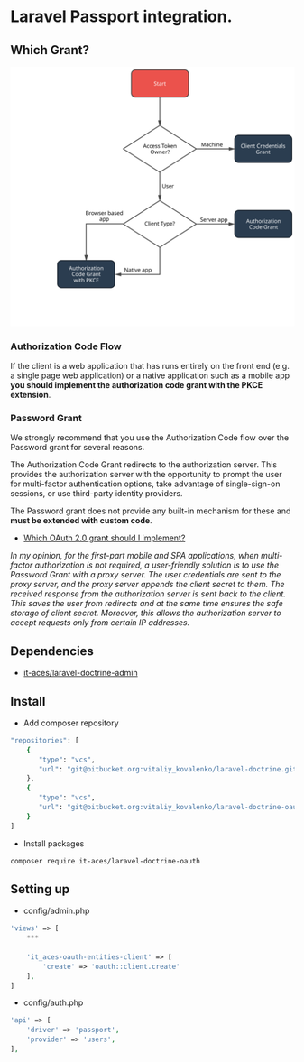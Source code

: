 # Laravel Passport integration.

## Which Grant?

![Screenshot](grants.min.svg)

### Authorization Code Flow

If the client is a web application that has runs entirely on the front end (e.g. a single page web application) or a native application such as a mobile app **you should implement the authorization code grant with the PKCE extension**.

### Password Grant

We strongly recommend that you use the Authorization Code flow over the Password grant for several reasons.  

The Authorization Code Grant redirects to the authorization server. This provides the authorization server with the opportunity to prompt the user for multi-factor authentication options, take advantage of single-sign-on sessions, or use third-party identity providers.  

The Password grant does not provide any built-in mechanism for these and **must be extended with custom code**.  
 
 * [Which OAuth 2.0 grant should I implement?](https://oauth2.thephpleague.com/authorization-server/which-grant/)

_In my opinion, for the first-part mobile and SPA applications, when multi-factor authorization is not required, a user-friendly solution is to use the Password Grant with a proxy server. The user credentials are sent to the proxy server, and the proxy server appends the client secret to them. The received response from the authorization server is sent back to the client. This saves the user from redirects and at the same time ensures the safe storage of client secret. Moreover, this allows the authorization server to accept requests only from certain IP addresses._

## Dependencies

 * [it-aces/laravel-doctrine-admin](https://bitbucket.org/vitaliy_kovalenko/laravel-doctrine-admin/src/master/)

## Install

* Add composer repository

```BASH
"repositories": [
	{
       "type": "vcs",
       "url": "git@bitbucket.org:vitaliy_kovalenko/laravel-doctrine.git"
    },
    {
       "type": "vcs",
       "url": "git@bitbucket.org:vitaliy_kovalenko/laravel-doctrine-oauth.git"
    }
]
```

* Install packages

```BASH
composer require it-aces/laravel-doctrine-oauth
```

## Setting up

 * config/admin.php

```PHP
'views' => [
	***
	
	'it_aces-oauth-entities-client' => [
        'create' => 'oauth::client.create'
    ],
]
```

 * config/auth.php
 
```PHP
'api' => [
    'driver' => 'passport',
    'provider' => 'users',
],
```


